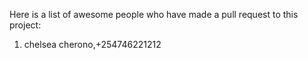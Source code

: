 Here is a list of awesome people who have made a pull request to this project:

1. chelsea cherono,+254746221212

